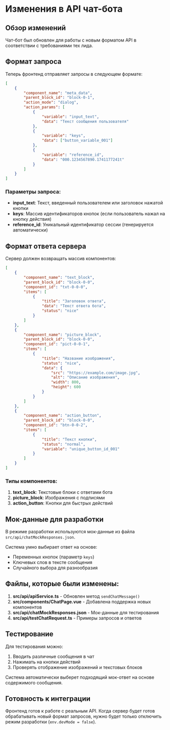 # Изменения в API чат-бота

## Обзор изменений

Чат-бот был обновлен для работы с новым форматом API в соответствии с требованиями тех лида.

## Формат запроса

Теперь фронтенд отправляет запросы в следующем формате:

```json
[
    {
        "component_name": "meta_data",
        "parent_block_id": "block-0-1",
        "action_mode": "dialog",
        "action_params": [
            {
                "variable": "input_text",
                "data": "Текст сообщения пользователя"
            },
            {
                "variable": "keys",
                "data": ["button_variable_001"]
            },
            {
                "variable": "reference_id",
                "data": "000.1234567890.1741177241t"
            }
        ]
    }
]
```

### Параметры запроса:

- **input_text**: Текст, введенный пользователем или заголовок нажатой кнопки
- **keys**: Массив идентификаторов кнопок (если пользователь нажал на кнопку действия)
- **reference_id**: Уникальный идентификатор сессии (генерируется автоматически)

## Формат ответа сервера

Сервер должен возвращать массив компонентов:

```json
[
    {
        "component_name": "text_block",
        "parent_block_id": "block-0-0",
        "component_id": "txt-0-0-0",
        "items": [
            {
                "title": "Заголовок ответа",
                "data": "Текст ответа бота",
                "status": "nice"
            }
        ]
    },
    {
        "component_name": "picture_block",
        "parent_block_id": "block-0-0",
        "component_id": "pict-0-0-1",
        "items": [
            {
                "title": "Название изображения",
                "status": "nice",
                "data": {
                    "src": "https://example.com/image.jpg",
                    "alt": "Описание изображения",
                    "width": 800,
                    "height": 600
                }
            }
        ]
    },
    {
        "component_name": "action_button",
        "parent_block_id": "block-0-0",
        "component_id": "btn-0-0-2",
        "items": [
            {
                "title": "Текст кнопки",
                "status": "normal",
                "variable": "unique_button_id_001"
            }
        ]
    }
]
```

### Типы компонентов:

1. **text_block**: Текстовые блоки с ответами бота
2. **picture_block**: Изображения с подписями
3. **action_button**: Кнопки для быстрых действий

## Мок-данные для разработки

В режиме разработки используются мок-данные из файла `src/api/chatMockResponses.json`.

Система умно выбирает ответ на основе:
- Переменных кнопок (параметр `keys`)
- Ключевых слов в тексте сообщения
- Случайного выбора для разнообразия

## Файлы, которые были изменены:

1. **src/api/apiService.ts** - Обновлен метод `sendChatMessage()`
2. **src/components/ChatPage.vue** - Добавлена поддержка новых компонентов
3. **src/api/chatMockResponses.json** - Мок-данные для тестирования
4. **src/api/testChatRequest.ts** - Примеры запросов и ответов

## Тестирование

Для тестирования можно:
1. Вводить различные сообщения в чат
2. Нажимать на кнопки действий
3. Проверять отображение изображений и текстовых блоков

Система автоматически выберет подходящий мок-ответ на основе содержимого сообщения.

## Готовность к интеграции

Фронтенд готов к работе с реальным API. Когда сервер будет готов обрабатывать новый формат запросов, нужно будет только отключить режим разработки (`env.devMode = false`).